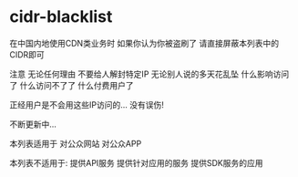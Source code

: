 # cidr-blacklist

在中国内地使用CDN类业务时 如果你认为你被盗刷了 请直接屏蔽本列表中的CIDR即可

注意 无论任何理由 不要给人解封特定IP 无论别人说的多天花乱坠 什么影响访问了 什么访问不了了 什么付费用户了

正经用户是不会用这些IP访问的... 没有误伤!

不断更新中...

本列表适用于 对公众网站 对公众APP

本列表不适用于: 提供API服务 提供针对应用的服务 提供SDK服务的应用
